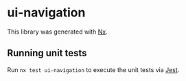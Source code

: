 # ui-navigation

This library was generated with [Nx](https://nx.dev).

## Running unit tests

Run `nx test ui-navigation` to execute the unit tests via [Jest](https://jestjs.io).
